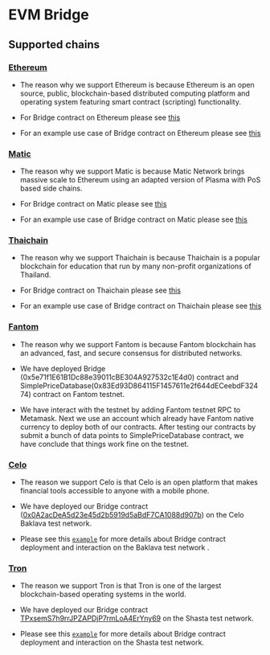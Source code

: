 # EVM Bridge

## Supported chains

### [Ethereum](https://ethereum.org/)

- The reason why we support Ethereum is because Ethereum is an open source, public, blockchain-based distributed computing platform and operating system featuring smart contract (scripting) functionality.

- For Bridge contract on Ethereum please see [this](https://kovan.etherscan.io/address/0x3e1f8745e4088443350121075828f119075ef641)

- For an example use case of Bridge contract on Ethereum please see [this](https://kovan.etherscan.io/address/0x14057f5d8d49f7fb513158b5a9489e37461ca769)

### [Matic](https://matic.network/)

- The reason why we support Matic is because Matic Network brings massive scale to Ethereum using an adapted version of Plasma with PoS based side chains.

- For Bridge contract on Matic please see [this](https://testnetv3-explorer.matic.network/address/0xc63246279370bdeb00d101923301a44e1d407022)

- For an example use case of Bridge contract on Matic please see [this](https://testnetv3-explorer.matic.network/address/0x78d58f16766078eb10ed26a81b8ff58774db9287)

### [Thaichain](https://thaichain.io/)

- The reason why we support Thaichain is because Thaichain is a popular blockchain for education that run by many non-profit organizations of Thailand.

- For Bridge contract on Thaichain please see [this](https://exp.tch.in.th/addr/0x35616a666E8b8aB605EfB16b551c6804C4e571C7?addr_tab=transactions)

- For an example use case of Bridge contract on Thaichain please see [this](https://exp.tch.in.th/addr/0x86D84bB33ccC482159f46f21993E2d08e511F95E?addr_tab=contract_source)

### [Fantom](https://fantom.foundation/)

- The reason why we support Fantom is because Fantom blockchain has an advanced, fast, and secure consensus for distributed networks.

- We have deployed Bridge (0x5e71f1E61B1Dc88e39011cBE304A927532c1E4d0) contract and SimplePriceDatabase(0x83Ed93D864115F1457611e2f644dECeebdF32474) contract on Fantom testnet.

- We have interact with the testnet by adding Fantom testnet RPC to Metamask. Next we use an account which already have Fantom native currency to deploy both of our contracts. After testing our contracts by submit a bunch of data points to SimplePriceDatabase contract, we have conclude that things work fine on the testnet.

### [Celo](https://celo.org/)

- The reason we support Celo is that Celo is an open platform that makes financial tools accessible to anyone with a mobile phone.

- We have deployed our Bridge contract ([0x0A2acDeA5d23e45d2b5919d5aBdF7CA1088d907b](https://baklava-blockscout.celo-testnet.org/address/0x0a2acdea5d23e45d2b5919d5abdf7ca1088d907b/transactions)) on the Celo Baklava test network.

- Please see this [`example`](integration_examples/celo) for more details about Bridge contract deployment and interaction on the Baklava test network .

### [Tron](https://tron.network/)

- The reason we support Tron is that Tron is one of the largest blockchain-based operating systems in the world.

- We have deployed our Bridge contract [TPxsemS7h9rrJPZAPDjP7rmLoA4ErYny69](https://shasta.tronscan.org/?_ga=2.202473362.209196786.1598357557-168793461.1597990053#/contract/TPxsemS7h9rrJPZAPDjP7rmLoA4ErYny69/code) on the Shasta test network.

- Please see this [`example`](integration_examples/tron) for more details about Bridge contract deployment and interaction on the Shasta test network.
